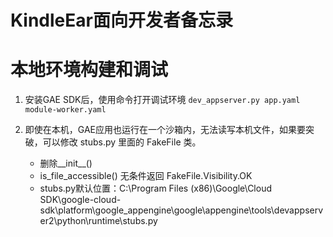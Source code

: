 # KindleEar面向开发者备忘录

# 本地环境构建和调试
  1. 安装GAE SDK后，使用命令打开调试环境
     `dev_appserver.py app.yaml module-worker.yaml`

  2. 即使在本机，GAE应用也运行在一个沙箱内，无法读写本机文件，如果要突破，可以修改 stubs.py 里面的 FakeFile 类。
     * 删除__init__()
     * is_file_accessible() 无条件返回 FakeFile.Visibility.OK
     * stubs.py默认位置：C:\Program Files (x86)\Google\Cloud SDK\google-cloud-sdk\platform\google_appengine\google\appengine\tools\devappserver2\python\runtime\stubs.py
